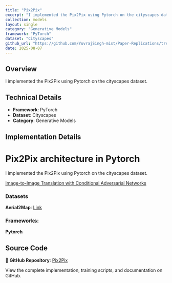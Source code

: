 ```yaml
---
title: "Pix2Pix"
excerpt: "I implemented the Pix2Pix using Pytorch on the cityscapes dataset."
collection: models
layout: single
category: "Generative Models"
framework: "PyTorch"
dataset: "Cityscapes"
github_url: "https://github.com/YuvrajSingh-mist/Paper-Replications/tree/master/Pix2Pix"
date: 2025-08-07
---
```


## Overview
I implemented the Pix2Pix using Pytorch on the cityscapes dataset.

## Technical Details
- **Framework**: PyTorch
- **Dataset**: Cityscapes
- **Category**: Generative Models

## Implementation Details

# Pix2Pix architecture in Pytorch

I implemented the Pix2Pix using Pytorch on the cityscapes dataset.

[Image-to-Image Translation with Conditional Adversarial Networks](https://arxiv.org/abs/1611.07004)

### Datasets

**Aerial2Map**: [Link](https://github.com/junyanz/pytorch-CycleGAN-and-pix2pix)

### Frameworks:
**Pytorch**

## Source Code
📁 **GitHub Repository**: [Pix2Pix](https://github.com/YuvrajSingh-mist/Paper-Replications/tree/master/Pix2Pix)

View the complete implementation, training scripts, and documentation on GitHub.
